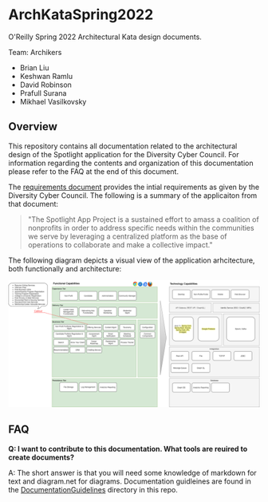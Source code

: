 # ArchKataSpring2022
O'Reilly Spring 2022 Architectural Kata design documents.

Team: Archikers
* Brian Liu
* Keshwan Ramlu
* David Robinson
* Prafull Surana
* Mikhael Vasilkovsky

## Overview

This repository contains all documentation related to the architectural design of the Spotlight application for the Diversity Cyber Council. For information regarding the contents and organization of this documentation please refer to the FAQ at the end of this document.

The [requirements document](kata_initial_documentation/DiversityCyberCouncilKataRequirements2022.pdf) provides the intial requirements as given by the Diversity Cyber Council. The following is a summary of the applicaiton from that document:

>"The Spotlight App Project is a sustained effort to amass a coalition of
nonprofits in order to address specific needs within the communities we serve by leveraging a
centralized platform as the base of operations to collaborate and make a collective impact."

The following diagram depicts a visual view of the application arhcitecture, both functionally and architecture:

![System Design Diagram](supporting_documentation/Functional%20and%20Technology%20Capability.drawio.png)


## FAQ

**Q: I want to contribute to this documentation. What tools are reuired to create documents?**

A: The short answer is that you will need some knowledge of markdown for text  and diagram.net for diagrams. Documentation guidleines are found in the [DocumentationGuidelines](documentation_guidelines) directory in this repo.


